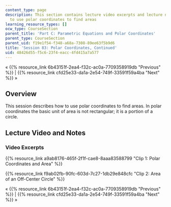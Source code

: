 ```yaml
---
content_type: page
description: This section contains lecture video excerpts and lecture notes on how
  to use polar coordinates to find areas
learning_resource_types: []
ocw_type: CourseSection
parent_title: 'Part C: Parametric Equations and Polar Coordinates'
parent_type: CourseSection
parent_uid: f19e1f54-f348-a68a-7308-89ee63f5b9d6
title: 'Session 83: Polar Coordinates, Continued'
uid: 48426d55-f5c6-23f4-eacc-4fd415a7a577
---
```


« {{% resource_link 6b43151f-2ea4-f32c-ac0a-7709358919db "Previous" %}} | {{% resource_link cfd25e33-da1a-2e54-749f-33591f59a4ba "Next" %}} »

Overview
--------

This session describes how to use polar coordinates to find areas. In polar coordinates the basic unit of area is not rectangular; it is a portion of a circle.

Lecture Video and Notes
-----------------------

### Video Excerpts

{{% resource_link a9ab8176-465f-2f1f-cae8-8aaa83588799 "Clip 1: Polar Coordinates and Area" %}}

{{% resource_link f9ab02fb-90fc-603d-7c27-1db29e848cfc "Clip 2: Area of an Off-Center Circle" %}}

« {{% resource_link 6b43151f-2ea4-f32c-ac0a-7709358919db "Previous" %}} | {{% resource_link cfd25e33-da1a-2e54-749f-33591f59a4ba "Next" %}} »